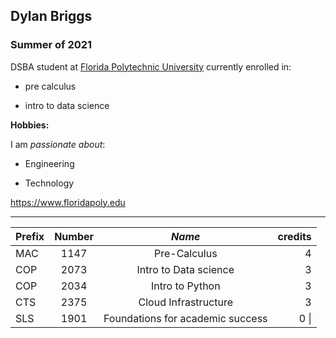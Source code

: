 ## Dylan Briggs

### Summer of 2021 

DSBA student at [Florida Polytechnic University](https://www.floridapoly.edu) currently enrolled in: 

- pre calculus

- intro to data science

**Hobbies:**

I am _passionate about_: 

- Engineering

- Technology

 <https://www.floridapoly.edu>

***
|**Prefix**|**Number**|             _Name_               |credits|
|:---------|:--------:|:--------------------------------:|------:|
|   MAC    |   1147   |          Pre-Calculus            |   4   | 
|   COP    |   2073   |     Intro to Data science        |   3   |
|   COP    |   2034   |         Intro to Python          |   3   |
|   CTS    |   2375   |      Cloud Infrastructure        |   3   |
|   SLS    |   1901   | Foundations for academic success |   0 \||
